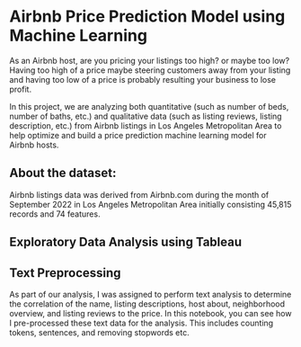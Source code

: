 # Airbnb Price Prediction Model using Machine Learning
As an Airbnb host, are you pricing your listings too high? or maybe too low? Having too high of a price maybe steering customers away from your listing and having too low of a price is probably resulting your business to lose profit.

In this project, we are analyzing both quantitative (such as number of beds, number of baths, etc.) and qualitative data (such as listing reviews, listing description, etc.) from Airbnb listings in Los Angeles Metropolitan Area to help optimize and build a price prediction machine learning model for Airbnb hosts. 

## About the dataset:  

Airbnb listings data was derived from Airbnb.com during the month of September 2022 in Los Angeles Metropolitan Area initially consisting 45,815 records and 74 features.  
## Exploratory Data Analysis using Tableau

## Text Preprocessing
As part of our analysis, I was assigned to perform text analysis to determine the correlation of the name, listing descriptions, host about, neighborhood overview, and listing reviews to the price. In this notebook, you can see how I pre-processed these text data for the analysis. This includes counting tokens, sentences, and removing stopwords etc.
